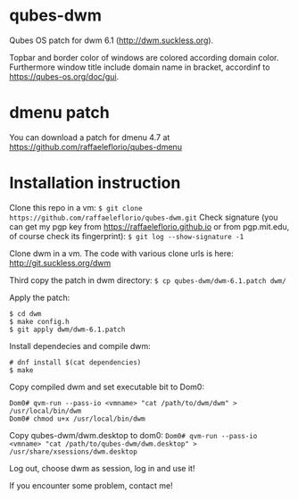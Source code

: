 # qubes-dwm

Qubes OS patch for dwm 6.1 (http://dwm.suckless.org).

Topbar and border color of windows are colored according domain color. Furthermore window title include domain name in bracket, accordinf to https://qubes-os.org/doc/gui.

# dmenu patch
You can download a patch for dmenu 4.7 at https://github.com/raffaeleflorio/qubes-dmenu

# Installation instruction
Clone this repo in a vm:
`$ git clone https://github.com/raffaeleflorio/qubes-dwm.git`
Check signature (you can get my pgp key from https://raffaeleflorio.github.io or from pgp.mit.edu, of course check its fingerprint):
`$ git log --show-signature -1`

Clone dwm in a vm. The code with various clone urls is here: http://git.suckless.org/dwm

Third copy the patch in dwm directory:
`$ cp qubes-dwm/dwm-6.1.patch dwm/`

Apply the patch:
```
$ cd dwm
$ make config.h
$ git apply dwm/dwm-6.1.patch
```

Install dependecies and compile dwm:
```
# dnf install $(cat dependencies)
$ make
```

Copy compiled dwm and set executable bit to Dom0:
```
Dom0# qvm-run --pass-io <vmname> "cat /path/to/dwm/dwm" > /usr/local/bin/dwm
Dom0# chmod u+x /usr/local/bin/dwm
```

Copy qubes-dwm/dwm.desktop to dom0:
`Dom0# qvm-run --pass-io <vmname> "cat /path/to/qubes-dwm/dwm.desktop" > /usr/share/xsessions/dwm.desktop`

Log out, choose dwm as session, log in and use it!

If you encounter some problem, contact me!